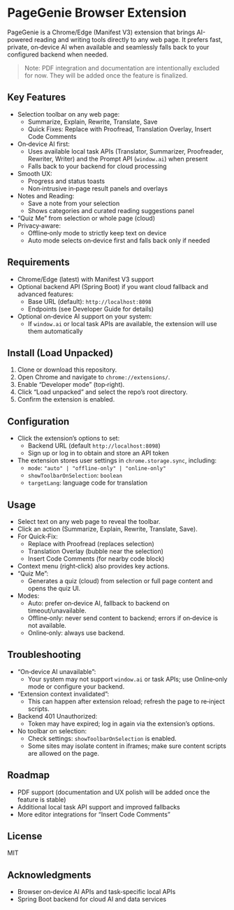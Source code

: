 # PageGenie Browser Extension

PageGenie is a Chrome/Edge (Manifest V3) extension that brings AI-powered reading and writing tools directly to any web page. It prefers fast, private, on‑device AI when available and seamlessly falls back to your configured backend when needed.

> Note: PDF integration and documentation are intentionally excluded for now. They will be added once the feature is finalized.

## Key Features

- Selection toolbar on any web page:
  - Summarize, Explain, Rewrite, Translate, Save
  - Quick Fixes: Replace with Proofread, Translation Overlay, Insert Code Comments
- On‑device AI first:
  - Uses available local task APIs (Translator, Summarizer, Proofreader, Rewriter, Writer) and the Prompt API (`window.ai`) when present
  - Falls back to your backend for cloud processing
- Smooth UX:
  - Progress and status toasts
  - Non‑intrusive in‑page result panels and overlays
- Notes and Reading:
  - Save a note from your selection
  - Shows categories and curated reading suggestions panel
- “Quiz Me” from selection or whole page (cloud)
- Privacy‑aware:
  - Offline‑only mode to strictly keep text on device
  - Auto mode selects on‑device first and falls back only if needed

## Requirements

- Chrome/Edge (latest) with Manifest V3 support
- Optional backend API (Spring Boot) if you want cloud fallback and advanced features:
  - Base URL (default): `http://localhost:8098`
  - Endpoints (see Developer Guide for details)
- Optional on‑device AI support on your system:
  - If `window.ai` or local task APIs are available, the extension will use them automatically

## Install (Load Unpacked)

1. Clone or download this repository.
2. Open Chrome and navigate to `chrome://extensions/`.
3. Enable “Developer mode” (top‑right).
4. Click “Load unpacked” and select the repo’s root directory.
5. Confirm the extension is enabled.

## Configuration

- Click the extension’s options to set:
  - Backend URL (default `http://localhost:8098`)
  - Sign up or log in to obtain and store an API token
- The extension stores user settings in `chrome.storage.sync`, including:
  - `mode`: `"auto" | "offline-only" | "online-only"`
  - `showToolbarOnSelection`: `boolean`
  - `targetLang`: language code for translation

## Usage

- Select text on any web page to reveal the toolbar.
- Click an action (Summarize, Explain, Rewrite, Translate, Save).
- For Quick‑Fix:
  - Replace with Proofread (replaces selection)
  - Translation Overlay (bubble near the selection)
  - Insert Code Comments (for nearby code block)
- Context menu (right‑click) also provides key actions.
- “Quiz Me”:
  - Generates a quiz (cloud) from selection or full page content and opens the quiz UI.
- Modes:
  - Auto: prefer on‑device AI, fallback to backend on timeout/unavailable.
  - Offline‑only: never send content to backend; errors if on‑device is not available.
  - Online‑only: always use backend.

## Troubleshooting

- “On‑device AI unavailable”:
  - Your system may not support `window.ai` or task APIs; use Online‑only mode or configure your backend.
- “Extension context invalidated”:
  - This can happen after extension reload; refresh the page to re‑inject scripts.
- Backend 401 Unauthorized:
  - Token may have expired; log in again via the extension’s options.
- No toolbar on selection:
  - Check settings: `showToolbarOnSelection` is enabled.
  - Some sites may isolate content in iframes; make sure content scripts are allowed on the page.

## Roadmap

- PDF support (documentation and UX polish will be added once the feature is stable)
- Additional local task API support and improved fallbacks
- More editor integrations for “Insert Code Comments”

## License

MIT

## Acknowledgments

- Browser on‑device AI APIs and task‑specific local APIs
- Spring Boot backend for cloud AI and data services
